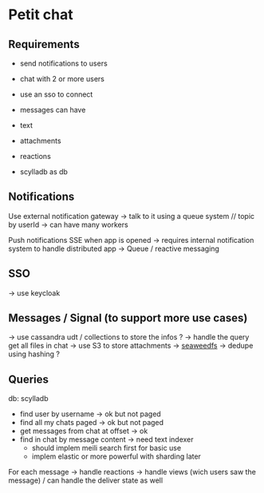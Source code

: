 # Petit chat


## Requirements

- send notifications to users
- chat with 2 or more users
- use an sso to connect
- messages can have
 - text
 - attachments
 - reactions


- scylladb as db

## Notifications

Use external notification gateway
-> talk to it using a queue system // topic by userId
-> can have many workers

Push notifications
SSE when app is opened -> requires internal notification system to handle distributed app -> Queue / reactive messaging

## SSO
-> use keycloak

## Messages / Signal (to support more use cases)
-> use cassandra udt / collections to store the infos ? -> handle the query get all files in chat
-> use S3 to store attachments -> [seaweedfs](https://github.com/seaweedfs/seaweedfs)
-> dedupe using hashing ?

## Queries

db: scylladb

- find user by username -> ok but not paged
- find all my chats paged -> ok but not paged
- get messages from chat at offset -> ok
- find in chat by message content -> need text indexer
  - should implem meili search first for basic use
  - implem elastic or more powerful with sharding later

For each message
-> handle reactions
-> handle views (wich users saw the message) / can handle the deliver state as well

